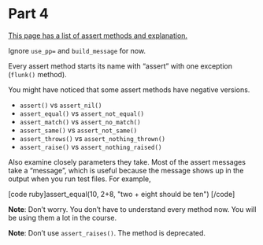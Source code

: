# Part 4

<a href="http://www.ruby-doc.org/stdlib/libdoc/test/unit/rdoc/classes/Test/Unit/Assertions.html">This page has a list of assert methods and explanation.</a>

Ignore `use_pp=` and `build_message` for now.

Every assert method starts its name with “assert” with one exception (`flunk()` method).

You might have noticed that some assert methods have negative versions.


* `assert()` vs `assert_nil()`
* `assert_equal()` vs `assert_not_equal()`
* `assert_match()` vs `assert_no_match()`
* `assert_same()` vs `assert_not_same()`
* `assert_throws()` vs `assert_nothing_thrown()`
* `assert_raise()` vs `assert_nothing_raised()`


Also examine closely parameters they take. Most of the assert messages take a “message”, which is useful because the message shows up in the output when you run test files. For example,

[code ruby]assert_equal(10, 2+8, "two + eight should be ten")
[/code]

**Note**: Don’t worry. You don’t have to understand every method now. You will be using them a lot in the course.

**Note**: Don’t use `assert_raises()`. The method is deprecated.

